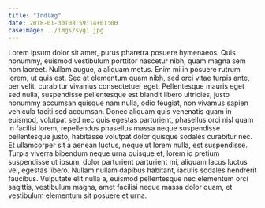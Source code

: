 ```yaml
---
title: "Indlæg"
date: 2018-01-30T08:59:14+01:00
caseimage: ../imgs/syg1.jpg
---
```


Lorem ipsum dolor sit amet, purus pharetra posuere hymenaeos. Quis nonummy, euismod vestibulum porttitor nascetur nibh, quam magna sem non laoreet. Nullam augue, a aliquam metus. Enim mi in posuere rutrum lorem, ut quis est. Sed at elementum quam nibh, sed orci vitae turpis ante, per velit, curabitur vivamus consectetuer eget. Pellentesque mauris eget sed nulla, suspendisse pellentesque est blandit libero ultricies, justo nonummy accumsan quisque nam nulla, odio feugiat, non vivamus sapien vehicula taciti sed accumsan. Donec aliquam quis venenatis quam in euismod, volutpat sed nec quis egestas parturient, phasellus orci nisl quam in facilisi lorem, repellendus phasellus massa neque suspendisse pellentesque justo, habitasse volutpat dolor quisque sodales curabitur nec. Et ullamcorper sit a aenean luctus, neque ut lorem nulla, est suspendisse. Turpis viverra bibendum neque urna quisque et, lorem id pretium suspendisse ut ipsum, dolor parturient parturient mi, aliquam lacus luctus vel, egestas libero. Nullam nullam dapibus habitant, iaculis sodales hendrerit faucibus. Vulputate elit nulla a, euismod pellentesque nec elementum orci sagittis, vestibulum magna, amet facilisi neque massa dolor quam, et vestibulum elementum sit posuere et urna.